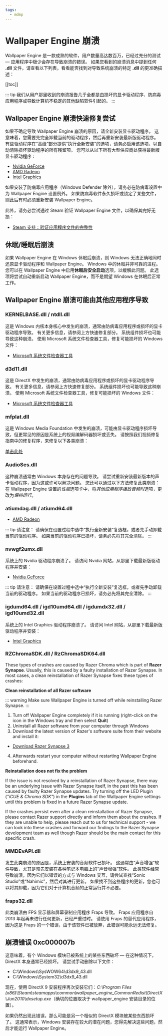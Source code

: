 ```yaml
---
tags:
  - mdmp
---
```


# Wallpaper Engine 崩溃

Wallpaper Engine 是一款成熟的软件，用户数量高达数百万，已经过充分的测试 — 应用程序中极少会存在导致崩溃的错误。 如果您看到的崩溃消息中提到任何 **.dll** 文件，请查看以下列表，看看能否找到对导致系统崩溃的特定 **.dll** 的更准确描述：

[[toc]]

::: tip
我们从用户那里收到的崩溃报告几乎全都是由损坏的显卡驱动程序、防病毒应用程序或导致计算机不稳定的其他缺陷软件引起的。
:::

## Wallpaper Engine 崩溃快速修复尝试

如果不确定导致 Wallpaper Engine 崩溃的原因，请全新安装显卡驱动程序。 这意味着，您需要先完全卸载当前的驱动程序，然后再重新安装最新版驱动程序。 有些驱动程序在“高级”部分提供“执行全新安装”的选项，请务必启用该选项，以自动清除损坏驱动程序的所有残留项。 您可以从以下所有大型供应商处获得最新版显卡驱动程序：

* [Nvidia GeForce](https://www.nvidia.com/Download/index.aspx)
* [AMD Radeon](https://www.amd.com/support)
* [Intel Graphics](https://downloadcenter.intel.com/product/80939/Graphics-Drivers)

如果安装了防病毒应用程序（Windows Defender 除外），请务必在防病毒设置中为 Wallpaper Engine 设置例外。 如果防病毒软件永久损坏或锁定了某些文件，则此后有时必须重新安装 Wallpaper Engine。

此外，请务必尝试通过 Steam 验证 Wallpaper Engine 文件，以确保其完好无损：

* [Steam 支持：验证应用程序文件的完整性](https://support.steampowered.com/kb_article.php?ref=2037-QEUH-3335)

## 休眠/睡眠后崩溃

如果 Wallpaper Engine 在 Windows 休眠后崩溃，则 Windows 无法正确地同时还原显卡驱动程序和 Wallpaper Engine。 Windows 中的休眠并非可靠的进程。 您可以在 Wallpaper Engine 中启用**休眠后安全启动**选项，以缓解此问题。 此选项将尝试自动重新启动 Wallpaper Engine，而不是期望 Windows 在休眠后正常工作。

## Wallpaper Engine 崩溃可能由其他应用程序导致

### KERNELBASE.dll / ntdll.dll

这是 Windows 内核本身核心中发生的崩溃，通常由防病毒应用程序或损坏的显卡驱动程序导致。 有关更多信息，请参阅上方快速修复部分。 系统组件损坏也可能导致这种崩溃。 使用 Microsoft 系统文件检查器工具，修复可能损坏的 Windows 文件：

* [Microsoft 系统文件检查器工具](https://support.microsoft.com/zh-cn/help/929833/use-the-system-file-checker-tool-to-repair-missing-or-corrupted-system)

### d3d11.dll

这是 DirectX 中发生的崩溃，通常由防病毒应用程序或损坏的显卡驱动程序导致。 有关更多信息，请参阅上方快速修复部分。 系统组件损坏也可能导致这种崩溃。 使用 Microsoft 系统文件检查器工具，修复可能损坏的 Windows 文件：

* [Microsoft 系统文件检查器工具](https://support.microsoft.com/zh-cn/help/929833/use-the-system-file-checker-tool-to-repair-missing-or-corrupted-system)

### mfplat.dll

这是 Windows Media Foundation 中发生的崩溃，可能由显卡驱动程序损坏导致，但更常见的原因是系统上的视频编解码器损坏或丢失。 请按照我们视频修复指南中的修复程序，来修复以下各类崩溃：

[单击此处](/noshow/notplaying.html)

### AudioSes.dll

这种崩溃通常由 Windows 本身存在的问题导致。 请尝试重新安装最新版本的声卡驱动程序，因为这或许可以解决问题。 您还可以通过以下方法修复此类崩溃：在 Wallpaper Engine 设置的*性能*选项卡中，将*其他应用程序播放音频时*选项，更改为*保持运行*。

### atiumdag.dll / atiumd64.dll

* [AMD Radeon](https://www.amd.com/support)

::: tip
请注意： 请确保在设置过程中选中“执行全新安装”复选框，或者先手动卸载当前的驱动程序。 如果当前的驱动程序已损坏，请务必先将其完全清除。
:::

### nvwgf2umx.dll

系统上的 Nvidia 驱动程序崩溃了。 请访问 Nvidia 网站，从那里下载最新版驱动程序并安装：

* [Nvidia GeForce](https://www.nvidia.com/Download/index.aspx)

::: tip
请注意： 请确保在设置过程中选中“执行全新安装”复选框，或者先手动卸载当前的驱动程序。 如果当前的驱动程序已损坏，请务必先将其完全清除。
:::

### igdumd64.dll / igd10umd64.dll / igdumdx32.dll / igd10umd32.dll

系统上的 Intel Graphics 驱动程序崩溃了。 请访问 Intel 网站，从那里下载最新版驱动程序并安装：

* [Intel Graphics](https://downloadcenter.intel.com/product/80939/Graphics-Drivers)

### RZChromaSDK.dll / RzChromaSDK64.dll

These types of crashes are caused by Razer Chroma which is part of **Razer Synapse**. Usually, this is caused by a faulty installation of Razer Synapse. In most cases, a clean reinstallation of Razer Synapse fixes these types of crashes:

**Clean reinstallation of all Razer software**

::: warning
Make sure Wallpaper Engine is turned off while reinstalling Razer Synapse.
:::

1. Turn off Wallpaper Engine completely if it is running (right-click on the icon in the Windows tray and then select **Quit**)
2. Uninstall all Razer software from your computer through Windows
3. Download the latest version of Razer's software suite from their website and install it:

* [Download Razer Synapse 3](https://www.razer.com/synapse-3)

4. Afterwards restart your computer without restarting Wallpaper Engine beforehand.

**Reinstallation does not fix the problem**

If the issue is not resolved by a reinstallation of Razer Synapse, there may be an underlying issue with Razer Synapse itself, in the past this has been caused by faulty Razer Synapse updates. Try turning off the LED Plugin (*"iCUE & Chroma SDK"*) in the **Plugins** tab of the Wallpaper Engine settings until this problem is fixed in a future Razer Synapse update.

If the crashes persist even after a clean reinstallation of Razer Synapse, please contact Razer support directly and inform them about the crashes. If they are unable to help, please reach out to us for technical support - we can look into these crashes and forward our findings to the Razer Synapse development team as well though Razer should be the main contact for this specific crash.

### MMDEvAPI.dll

发生此类崩溃的原因是，系统上安装的音频软件已损坏。 这通常由“声音增强”软件导致，尤其是预先安装在各种笔记本电脑上的“声音增强”软件。 此类软件经常导致崩溃，因为它们以错误的方式与 Windows 交互，请尝试查找“Sonic Studio”或“Nahimic”，然后对其进行更新。 如果找不到这些程序的更新，您也可以将其卸载，因为它们对于计算机音频的正常运行并不必要。

### fraps32.dll

此类崩溃由 FPS 显示器和屏幕录制应用程序 Fraps 导致。 Fraps 应用程序自 2013 年起再未进行任何更新，已经严重过时。 请使用 Fraps 的替代应用程序，因为这是 Fraps 的一个错误，由于该软件已被放弃，此错误可能永远无法修复。

## 崩溃错误 0xc000007b

这意味着，有个 Windows 模块已被系统上的某些东西破坏 — 在这种情况下，DirectX 本身通常已经损坏。 请尝试手动删除以下文件：

* C:\Windows\SysWOW64\d3dx9_43.dll
* C:\Windows\System32\d3dx9_43.dll

现在，使用 DirectX 9 安装程序再次安装它们：*C:\Program Files (x86)\Steam\steamapps\common\wallpaper_engine\_CommonRedist\DirectX\Jun2010\dxsetup.exe*（确切的位置取决于 wallpaper_engine 安装目录的位置）。

如果仍然出现此错误，那么可能是另一个相似的 DirectX 模块被某些东西损坏了。 这通常表示，Windows 安装存在较大的潜在问题，您得先解决这些问题，然后才能运行 Wallpaper Engine。